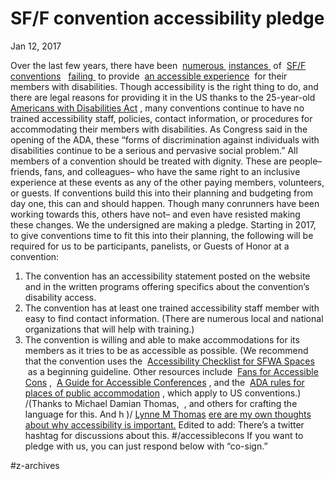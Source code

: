 # SF/F convention accessibility pledge
Jan 12, 2017


Over the last few years, there have been    [numerous ](http://www.chicon.org/feedback.php#mobility)  [instances ](http://roselemberg.net/?p=637) of  [SF/F conventions](http://www.cheryl-morgan.com/?page_id=18014)   [failing ](http://mariness.livejournal.com/1207009.html) to provide  [an accessible experience](http://www.sfwa.org/2015/11/back-story-the-accessibility-guidelines-checklist/)  for their members with disabilities. Though accessibility is the right thing to do, and there are legal reasons for providing it in the US thanks to the 25-year-old  [Americans with Disabilities Act](http://www.ada.gov/pubs/adastatute08.htm) , many conventions continue to have no trained accessibility staff, policies, contact information, or procedures for accommodating their members with disabilities. As Congress said in the opening of the ADA, these “forms of discrimination against individuals with disabilities continue to be a serious and pervasive social problem.”
All members of a convention should be treated with dignity. These are people– friends, fans, and colleagues– who have the same right to an inclusive experience at these events as any of the other paying members, volunteers, or guests. If conventions build this into their planning and budgeting from day one, this can and should happen. Though many conrunners have been working towards this, others have not– and even have resisted making these changes.
We the undersigned are making a pledge. Starting in 2017, to give conventions time to fit this into their planning, the following will be required for us to be participants, panelists, or Guests of Honor at a convention:
1. The convention has an accessibility statement posted on the website and in the written programs offering specifics about the convention’s disability access.
2. The convention has at least one trained accessibility staff member with easy to find contact information. (There are numerous local and national organizations that will help with training.)
3. The convention is willing and able to make accommodations for its members as it tries to be as accessible as possible. (We recommend that the convention uses the  [Accessibility Checklist for SFWA Spaces](http://www.sfwa.org/other-resources/public-relations/accessibility-checklist-for-sfwa-spaces/)  as a beginning guideline. Other resources include  [Fans for Accessible Cons](https://www.facebook.com/groups/FansForAccessibleCons/) ,  [A Guide for Accessible Conferences](http://www.sigaccess.org/welcome-to-sigaccess/resources/accessible-conference-guide/) , and the  [ADA rules for places of public accommodation](http://www.ada.gov/reg3a.html#Anchor-3800) , which apply to US conventions.)
/(Thanks to Michael Damian Thomas,   , and others for crafting the language for this. And h  )/ [Lynne M Thomas](http://lynnemthomas.com/?p=1604)  [ere are my own thoughts about why accessibility is important.](http://maryrobinettekowal.com/journal/thoughts-on-accessibility-at-conventions/) 
Edited to add: There’s a twitter hashtag for discussions about this.  #/accessiblecons
If you want to pledge with us, you can just respond below with “co-sign.”

#z-archives